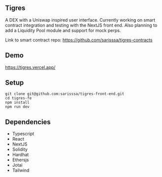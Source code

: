 ## Tigres

A DEX with a Uniswap inspired user interface. Currently working on smart contract integration and testing with the NextJS front end. Also planning to add a Liquidity Pool module and support for mock perps.

Link to smart contract repo: https://github.com/sarisssa/tigres-contracts

## Demo

https://tigres.vercel.app/

## Setup

```
git clone git@github.com:sarisssa/tigres-front-end.git
cd tigres-fe
npm install
npm run dev
```

## Dependencies

- Typescript
- React
- NextJS
- Solidity
- Hardhat
- Ethersjs
- Jotai
- Tailwind
